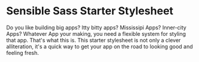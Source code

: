 # Sensible Sass Starter Stylesheet

Do you like building big apps? Itty bitty apps? Mississipi Apps? Inner-city Apps? Whatever App your making, you need a flexible system for styling that app. That's what this is. This starter stylesheet is not only a clever alliteration, it's a quick way to get your app on the road to looking good and feeling fresh.
